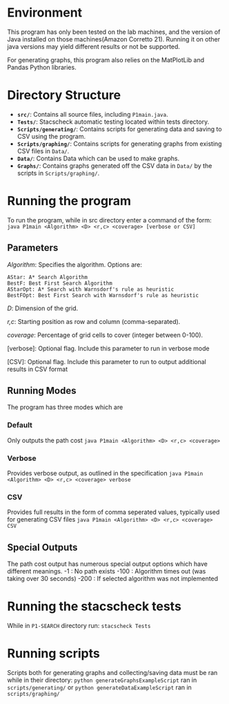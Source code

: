 # Environment
This program has only been tested on the lab machines, and the version of Java installed on those machines(Amazon Corretto 21).
Running it on other java versions may yield different results or not be supported. 

For generating graphs, this program also relies on the MatPlotLib and Pandas Python libraries. 

# Directory Structure

- **`src/`**: Contains all source files, including `P1main.java`.
- **`Tests/`**: Stacscheck automatic testing located within tests directory.
- **`Scripts/generating/`**: Contains scripts for generating data and saving to CSV using the program.
- **`Scripts/graphing/`**: Contains scripts for generating graphs from existing CSV files in `Data/`.
- **`Data/`**: Contains Data which can be used to make graphs.
- **`Graphs/`**: Contains graphs generated off the CSV data in `Data/` by the scripts in `Scripts/graphing/`.


# Running the program 
To run the program, while in src directory enter a command of the form: 
`java P1main <Algorithm> <D> <r,c> <coverage> [verbose or CSV]`
## Parameters

*Algorithm*: Specifies the algorithm. Options are:

    AStar: A* Search Algorithm
    BestF: Best First Search Algorithm
    AStarOpt: A* Search with Warnsdorf's rule as heuristic
    BestFOpt: Best First Search with Warnsdorf's rule as heuristic

*D*: Dimension of the grid.

*r,c*: Starting position as row and column (comma-separated).

*coverage*: Percentage of grid cells to cover (integer between 0-100).

[verbose]: Optional flag. Include this parameter to run in verbose mode

[CSV]: Optional flag. Include this parameter to run to output additional results in CSV format

## Running Modes
The program has three modes which are 
### Default
Only outputs the path cost
`java P1main <Algorithm> <D> <r,c> <coverage>`
### Verbose
Provides verbose output, as outlined in the specification
`java P1main <Algorithm> <D> <r,c> <coverage> verbose`
### CSV
Provides full results in the form of comma seperated values, typically used for generating CSV files
`java P1main <Algorithm> <D> <r,c> <coverage> CSV`
## Special Outputs
The path cost output has numerous special output options which have different meanings. 
    -1   : No path exists
    -100 : Algorithm times out (was taking over 30 seconds)
    -200 : If selected algorithm was not implemented


# Running the stacscheck tests
While in `P1-SEARCH` directory run:
`stacscheck Tests`

# Running scripts
Scripts both for generating graphs and collecting/saving data must be ran while in their directory:
`python generateGraphsExampleScript` ran in `scripts/generating/`
or
`python generateDataExampleScript` ran in `scripts/graphing/`










